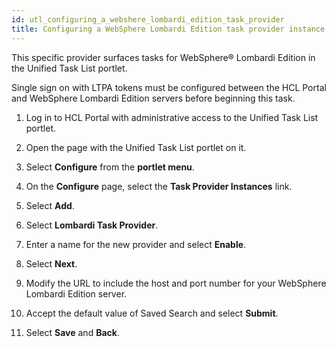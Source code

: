```yaml
---
id: utl_configuring_a_webshere_lombardi_edition_task_provider
title: Configuring a WebSphere Lombardi Edition task provider instance
---
```





This specific provider surfaces tasks for WebSphere® Lombardi Edition in the Unified Task List portlet.

Single sign on with LTPA tokens must be configured between the HCL Portal and WebSphere Lombardi Edition servers before beginning this task.

1.  Log in to HCL Portal with administrative access to the Unified Task List portlet.

2.  Open the page with the Unified Task List portlet on it.

3.  Select **Configure** from the **portlet menu**.

4.  On the **Configure** page, select the **Task Provider Instances** link.

5.  Select **Add**.

6.  Select **Lombardi Task Provider**.

7.  Enter a name for the new provider and select **Enable**.

8.  Select **Next**.

9.  Modify the URL to include the host and port number for your WebSphere Lombardi Edition server.

10. Accept the default value of Saved Search and select **Submit**.

11. Select **Save** and **Back**.


